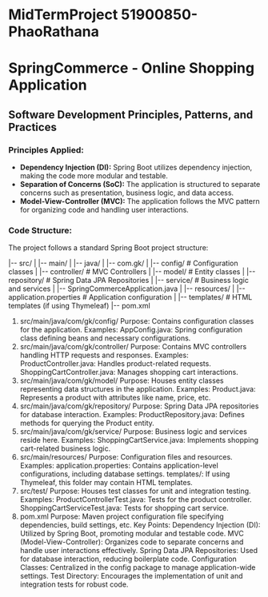 # MidTermProject 51900850-PhaoRathana
# SpringCommerce - Online Shopping Application

## Software Development Principles, Patterns, and Practices

### Principles Applied:
- **Dependency Injection (DI):** Spring Boot utilizes dependency injection, making the code more modular and testable.
- **Separation of Concerns (SoC):** The application is structured to separate concerns such as presentation, business logic, and data access.
- **Model-View-Controller (MVC):** The application follows the MVC pattern for organizing code and handling user interactions.

### Code Structure:
The project follows a standard Spring Boot project structure:

|-- src/
| |-- main/
| |-- java/
| |-- com.gk/
| |-- config/ # Configuration classes
| |-- controller/ # MVC Controllers
| |-- model/ # Entity classes
| |-- repository/ # Spring Data JPA Repositories
| |-- service/ # Business logic and services
| |-- SpringCommerceApplication.java
| |-- resources/
| |-- application.properties # Application configuration
| |-- templates/ # HTML templates (if using Thymeleaf)
|-- pom.xml

1. src/main/java/com/gk/config/
Purpose: Contains configuration classes for the application.
Examples:
AppConfig.java: Spring configuration class defining beans and necessary configurations.
2. src/main/java/com/gk/controller/
Purpose: Contains MVC controllers handling HTTP requests and responses.
Examples:
ProductController.java: Handles product-related requests.
ShoppingCartController.java: Manages shopping cart interactions.
3. src/main/java/com/gk/model/
Purpose: Houses entity classes representing data structures in the application.
Examples:
Product.java: Represents a product with attributes like name, price, etc.
4. src/main/java/com/gk/repository/
Purpose: Spring Data JPA repositories for database interaction.
Examples:
ProductRepository.java: Defines methods for querying the Product entity.
5. src/main/java/com/gk/service/
Purpose: Business logic and services reside here.
Examples:
ShoppingCartService.java: Implements shopping cart-related business logic.
6. src/main/resources/
Purpose: Configuration files and resources.
Examples:
application.properties: Contains application-level configurations, including database settings.
templates/: If using Thymeleaf, this folder may contain HTML templates.
7. src/test/
Purpose: Houses test classes for unit and integration testing.
Examples:
ProductControllerTest.java: Tests for the product controller.
ShoppingCartServiceTest.java: Tests for shopping cart service.
8. pom.xml
Purpose: Maven project configuration file specifying dependencies, build settings, etc.
Key Points:
Dependency Injection (DI): Utilized by Spring Boot, promoting modular and testable code.
MVC (Model-View-Controller): Organizes code to separate concerns and handle user interactions effectively.
Spring Data JPA Repositories: Used for database interaction, reducing boilerplate code.
Configuration Classes: Centralized in the config package to manage application-wide settings.
Test Directory: Encourages the implementation of unit and integration tests for robust code.
